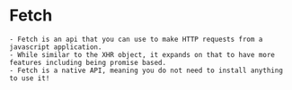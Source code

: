 # Fetch
    - Fetch is an api that you can use to make HTTP requests from a javascript application.
    - While similar to the XHR object, it expands on that to have more features including being promise based.
    - Fetch is a native API, meaning you do not need to install anything to use it!